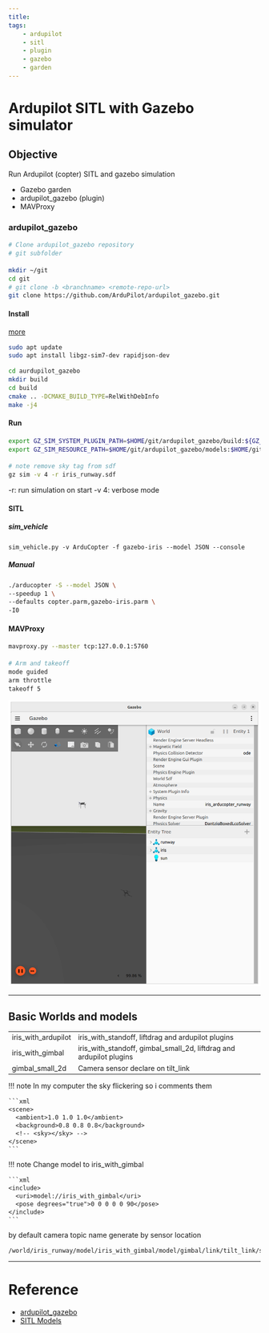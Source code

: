 ```yaml
---
title: 
tags:
    - ardupilot
    - sitl
    - plugin
    - gazebo
    - garden
---
```

# Ardupilot SITL with Gazebo simulator

## Objective
Run Ardupilot (copter) SITL and gazebo simulation

- Gazebo garden
- ardupilot_gazebo (plugin)
- MAVProxy


### ardupilot_gazebo


```bash
# Clone ardupilot_gazebo repository
# git subfolder

mkdir ~/git
cd git
# git clone -b <branchname> <remote-repo-url>
git clone https://github.com/ArduPilot/ardupilot_gazebo.git
```

#### Install

[more](https://github.com/ArduPilot/ardupilot_gazebo#installation)

```bash
sudo apt update
sudo apt install libgz-sim7-dev rapidjson-dev
```

```bash
cd aurdupilot_gazebo
mkdir build
cd build
cmake .. -DCMAKE_BUILD_TYPE=RelWithDebInfo
make -j4
```


#### Run

```bash title="terminal1"
export GZ_SIM_SYSTEM_PLUGIN_PATH=$HOME/git/ardupilot_gazebo/build:${GZ_SIM_SYSTEM_PLUGIN_PATH}
export GZ_SIM_RESOURCE_PATH=$HOME/git/ardupilot_gazebo/models:$HOME/git/ardupilot_gazebo/worlds:${GZ_SIM_RESOURCE_PATH}

# note remove sky tag from sdf
gz sim -v 4 -r iris_runway.sdf
```

-r: run simulation on start
-v 4: verbose mode

#### SITL
##### sim_vehicle

```
sim_vehicle.py -v ArduCopter -f gazebo-iris --model JSON --console
```

##### Manual
```bash title="terminal2 - run SITL"
./arducopter -S --model JSON \
--speedup 1 \
--defaults copter.parm,gazebo-iris.parm \
-I0
```

#### MAVProxy

```bash title="mavproxy"
mavproxy.py --master tcp:127.0.0.1:5760

# Arm and takeoff
mode guided
arm throttle
takeoff 5
```

![](images/gazebo.png)


---

## Basic Worlds and models

|   |   |
|---|---|
| iris_with_ardupilot  | iris_with_standoff, liftdrag and ardupilot plugins  |
| iris_with_gimbal  | iris_with_standoff, gimbal_small_2d, liftdrag and ardupilot plugins  |
| gimbal_small_2d  |  Camera sensor declare on tilt_link |


!!! note 
    In my computer the sky flickering so i comments them

    ```xml
    <scene>
      <ambient>1.0 1.0 1.0</ambient>
      <background>0.8 0.8 0.8</background>
      <!-- <sky></sky> -->
    </scene>
    ```
     

!!! note
    Change model to iris_with_gimbal

    ```xml
    <include>
      <uri>model://iris_with_gimbal</uri>
      <pose degrees="true">0 0 0 0 0 90</pose>
    </include>
    ```


by default camera topic name generate by sensor location

```
/world/iris_runway/model/iris_with_gimbal/model/gimbal/link/tilt_link/sensor/camera/image
```
---

# Reference
- [ardupilot_gazebo](https://github.com/ArduPilot/ardupilot_gazebo)
- [SITL Models](https://github.com/ArduPilot/SITL_Models/tree/master)